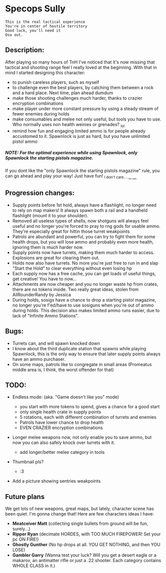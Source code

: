 # Specops Sully

```
This is the real tactical experience
You're in center of hostile territory
Good luck, you'll need it
Osa out.
```

## Description:
After playing so many hours of TnH I've noticed that it's now missing that tactical and shooting range feel I really loved at the beginning.
With that in mind I started designing this character:
 - to punish careless players, such as myself
 - to challenge even the best players, by catching them between a rock and a hard place. Next time, plan ahead dumdum
 - make those shooting challenges much harder, thanks to crazier encryption combinations
 - make player under more constant pressure by using a steady stream of fewer enemies during holds
 - make consumables and melee not only useful, but tools you have to use. Who normally uses non health weinies or grenades? <sub>lol<sub> 
 - remind how fun and engaging limited ammo is for people already accustomed to it. Spawnlock is just as hard, but you have unlimited pistol ammo
 
##### NOTE: For the optimal experience while using Spawnlock, only Spawnlock the starting pistols magazine.
If you dont like the "only Spawnlock the starting pistols magazine" rule, you can go ahead and play your way! Just have fun! <sub>I don't care... <sub> <sub><sup>I do care...<sub><sup>

## Progression changes:
- Supply points before 1st hold, always have a flashlight, no longer need to rely on map makers! 
It always spawn both a rail and a handheld flashlight (mount it to your shoulder).
- Removed all useless types of shells, now shotguns will always feel useful and no longer you're forced to pray to rng gods for usable ammo. They're especially great for hittin those turret weakpoints
- Patrols are abundant and powerful, you can try to fight them for some health drops, but you will lose ammo and probably even more health, ignoring them is much harder now.
- Supply points now have turrets, making them much harder to access. Explosions are great for clearing them out.
- Holds now also have turrets. No more you're just free to run in and slap "Start the Hold" to clear everything without even losing hp
- Each supply now has a free cache, you can get loads of useful things, get creative! You have to now...
- Attachments are now cheaper and you no longer waste hp from crates, there are no tokens inside. Two really great ideas, stolen from AllRounderRandy by Jessica
- During holds, sosigs have a chance to drop a starting pistol magazine, no longer you're f'ed/have to use sosiguns when you're out of ammo during holds. 
 This decision also makes limited ammo runs easier, due to lack of "Infinite Ammo Stations".
 
## Bugs:
 - Turrets can, and will spawn knocked down
 - I know about the third duplicate station that spawns while playing Spawnlock, this is the only way to ensure that later supply points always have an ammo purchaser.
 - On some maps, patrols like to congregate in small areas (Promeatus middle area is, I think, the worst offender for that)

## TODO:
- Endless mode:     (aka. "Game doesn't like you" mode)
    - you start with more tokens to spend, gives a chance for a good start
    - only single health crate in supply points
    - 5 rotations, each with different combination of turrets and enemies
    - Patrols have lower chance to drop health
    - EVEN CRAZIER encryption combinations

- Longer melee weapons now, not only enable you to save ammo, but now you can also safely knock over turrets with it.
    - add longer/better melee category in tools
    
- Thumbnail pls?
    - :3

- Add a picture showing sentries weakpoints

## Future plans
We get lots of new weapons, great maps, but lately, character scene has been quiet. I'm gonna change that! Here are few characters ideas I have:
- **Meatceiver Matt** (collecting single bullets from ground will be fun, surely...)
- **Ripper Ryan** (decimate HORDES, with TOO MUCH FIREPOWER! Set your pc ON FIRE!)
- **Ghostly Gunther** (No hp drops at all. YOU GET NOTHING, and then YOU LOSE)
- **Gambler Garry** (Wanna test your luck? Will you get a desert eagle or a makarov, an antimatter rifle or just a .22 shooter. Each category contains WHOLE CLASS in it.)
